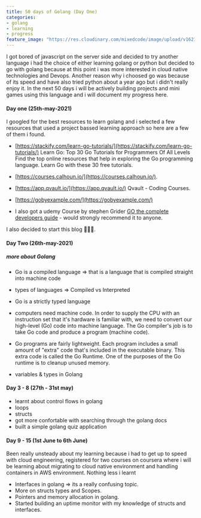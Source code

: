 ```yaml
---
title: 50 days of Golang (Day One)
categories:
- golang
- learning
- progress
feature_image: "https://res.cloudinary.com/mixedcode/image/upload/v1621978779/day-one-learning-go-lang_ghpfo3.webp"
---
```


I got bored of javascript on the server side and decided to try another language i had the choice of either learning golang or python but decided to go with golang because at this point i was more interested in cloud native technologies and Devops. Another reason why i choosed go was because of its speed and have also tried python about a year ago but i didn't really enjoy it. 
In the next 50 days i will be actively building projects and mini games using this language and i will document my progress here.

#### Day one (25th-may-2021)
I googled for the best resources to learn golang and i selected a few resources that used a project bassed learning approach so here are a few of them i found. 

- [https://stackify.com/learn-go-tutorials/](https://stackify.com/learn-go-tutorials/)
Learn Go: Top 30 Go Tutorials for Programmers Of All Levels
Find the top online resources that help in exploring the Go programming language. Learn Go with these 30 free tutorials.


- [https://courses.calhoun.io/](https://courses.calhoun.io/).


- [https://app.qvault.io/](https://app.qvault.io/)
Qvault - Coding Courses.


- [https://gobyexample.com/](https://gobyexample.com/)

- I also got a udemy Course by stephen Grider [GO the complete developers guide](https://www.udemy.com/course/go-the-complete-developers-guide/) - would strongly recommend it to anyone.

I also decided to start this blog 🎉🎉🎉.


#### Day Two (26th-may-2021)

##### more about Golang

- Go is a compiled language => that is a language that is compiled straight into machine code 

- types of languages => Compiled vs Interpreted

- Go is a strictly typed language

- computers need machine code. In order to supply the CPU with an instruction set that it's hardware is familiar with, we need to convert our high-level (Go) code into machine language. The Go compiler's job is to take Go code and produce a program (machine code).

- Go programs are fairly lightweight. Each program includes a small amount of "extra" code that's included in the executable binary. This extra code is called the Go Runtime. One of the purposes of the Go runtime
is to cleanup unused memory.

- variables & types in Golang

#### Day 3 - 8 (27th - 31st may)

- learnt about control flows in golang 
- loops 
- structs
- got more confortable with searching through the golang docs
- built a simple golang quiz application


#### Day 9 - 15 (1st June to 6th June) 
 Been really unsteady about my learning because i had to get up to speed with cloud engineering, registered for two courses on coursera where i will be learning about migrating to cloud native environment and handling containers in AWS environment. Nothing less i learnt

 - Interfaces in golang => its a really confusing topic.
 - More on structs types and Scopes. 
 - Pointers and memory allocation in golang.
 - Started building an uptime monitor with my knowledge of structs and interfaces.
